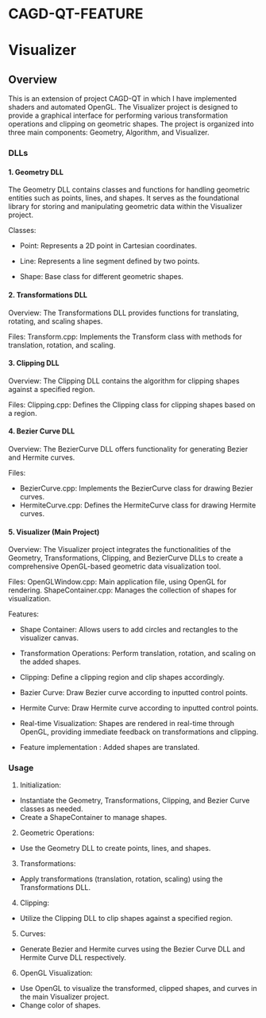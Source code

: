 # CAGD-QT-FEATURE

# Visualizer

## Overview
This is an extension of project CAGD-QT in which I have implemented shaders and automated OpenGL.
The Visualizer project is designed to provide a graphical interface for performing various transformation operations and clipping on geometric shapes. 
The project is organized into three main components: Geometry, Algorithm, and Visualizer.

### DLLs

#### 1. Geometry DLL

The Geometry DLL contains classes and functions for handling geometric entities such as points, lines, and shapes. It serves as the foundational library for storing and manipulating geometric data within the Visualizer project.
 
Classes:

+ Point: Represents a 2D point in Cartesian coordinates.

+ Line: Represents a line segment defined by two points.

+ Shape: Base class for different geometric shapes.

#### 2. Transformations DLL
Overview:
The Transformations DLL provides functions for translating, rotating, and scaling shapes.

Files:
Transform.cpp: Implements the Transform class with methods for translation, rotation, and scaling.

#### 3. Clipping DLL
Overview:
The Clipping DLL contains the algorithm for clipping shapes against a specified region.

Files:
Clipping.cpp: Defines the Clipping class for clipping shapes based on a region.
#### 4. Bezier Curve DLL
Overview:
The BezierCurve DLL offers functionality for generating Bezier and Hermite curves.

Files:
+ BezierCurve.cpp: Implements the BezierCurve class for drawing Bezier curves.
+ HermiteCurve.cpp: Defines the HermiteCurve class for drawing Hermite curves.
#### 5. Visualizer (Main Project)
Overview:
The Visualizer project integrates the functionalities of the Geometry, Transformations, Clipping, and BezierCurve DLLs to create a comprehensive OpenGL-based geometric data visualization tool.

Files:
OpenGLWindow.cpp: Main application file, using OpenGL for rendering.
ShapeContainer.cpp: Manages the collection of shapes for visualization.

Features:

+ Shape Container: Allows users to add circles and rectangles to the visualizer canvas.

+ Transformation Operations: Perform translation, rotation, and scaling on the added shapes.

+ Clipping: Define a clipping region and clip shapes accordingly.

+ Bazier Curve: Draw Bezier curve according to inputted control points.

+ Hermite Curve: Draw Hermite curve according to inputted control points.

+ Real-time Visualization: Shapes are rendered in real-time through OpenGL, providing immediate feedback on transformations and clipping.
  
+ Feature implementation : Added shapes are translated.
  
### Usage

1. Initialization:
+ Instantiate the Geometry, Transformations, Clipping, and Bezier Curve classes as needed.
+ Create a ShapeContainer to manage shapes.
2. Geometric Operations:
+ Use the Geometry DLL to create points, lines, and shapes.
3. Transformations:
+ Apply transformations (translation, rotation, scaling) using the Transformations DLL.
4. Clipping:
+ Utilize the Clipping DLL to clip shapes against a specified region.
5. Curves:
+ Generate Bezier and Hermite curves using the Bezier Curve DLL and Hermite Curve DLL respectively.
6. OpenGL Visualization:
+ Use OpenGL to visualize the transformed, clipped shapes, and curves in the main Visualizer project.
+ Change color of shapes.




